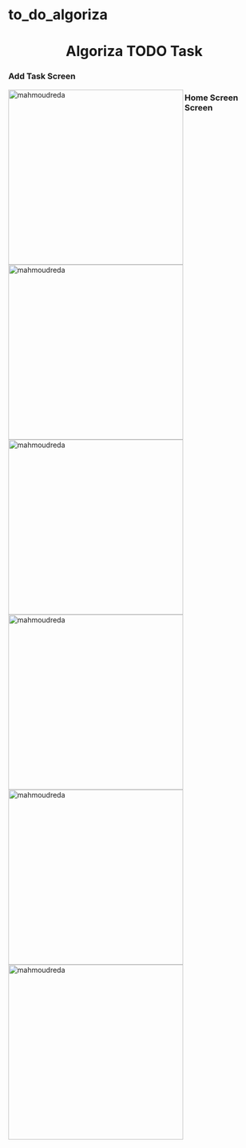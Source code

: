 # to_do_algoriza

<h1 align="center">Algoriza TODO Task</h1>

<h3 align="left">Add Task Screen</h3>

<img align="left" width="350" src="https://firebasestorage.googleapis.com/v0/b/buy-it-736d7.appspot.com/o/WhatsApp%20Image%202022-07-28%20at%205.01.25%20AM.jpeg?alt=media&token=fa8628f9-2aed-4363-a096-2d780f7b1a43" alt="mahmoudreda" />

<h3 align="left">Home Screen Screen</h3>


<img align="left" width="350" src="https://firebasestorage.googleapis.com/v0/b/buy-it-736d7.appspot.com/o/WhatsApp%20Image%202022-07-28%20at%205.01.28%20AM.jpeg?alt=media&token=fc81faab-2a26-4cc8-b38c-cca168739f99" alt="mahmoudreda" />

<img align="left" width="350" src="https://firebasestorage.googleapis.com/v0/b/buy-it-736d7.appspot.com/o/WhatsApp%20Image%202022-07-28%20at%205.01.27%20AM.jpeg?alt=media&token=f8ec3ed6-c8b2-49b7-80d6-686e49a6428e" alt="mahmoudreda" />

</br></br></br></br></br>


<img align="left" width="350" src="https://firebasestorage.googleapis.com/v0/b/buy-it-736d7.appspot.com/o/WhatsApp%20Image%202022-07-28%20at%205.01.27%20AM.jpeg?alt=media&token=f8ec3ed6-c8b2-49b7-80d6-686e49a6428e" alt="mahmoudreda" />

<img align="left" width="350" src="https://firebasestorage.googleapis.com/v0/b/buy-it-736d7.appspot.com/o/WhatsApp%20Image%202022-07-28%20at%205.01.26%20AM.jpeg?alt=media&token=ed16719f-c5da-4095-99b4-5f8e0545278b" alt="mahmoudreda" />

</br></br></br></br>



<img align="left" width="350" src="https://firebasestorage.googleapis.com/v0/b/buy-it-736d7.appspot.com/o/WhatsApp%20Image%202022-07-28%20at%205.01.29%20AM.jpeg?alt=media&token=0fb2cb04-d533-4b3a-862f-eebd6a656add" alt="mahmoudreda" />
